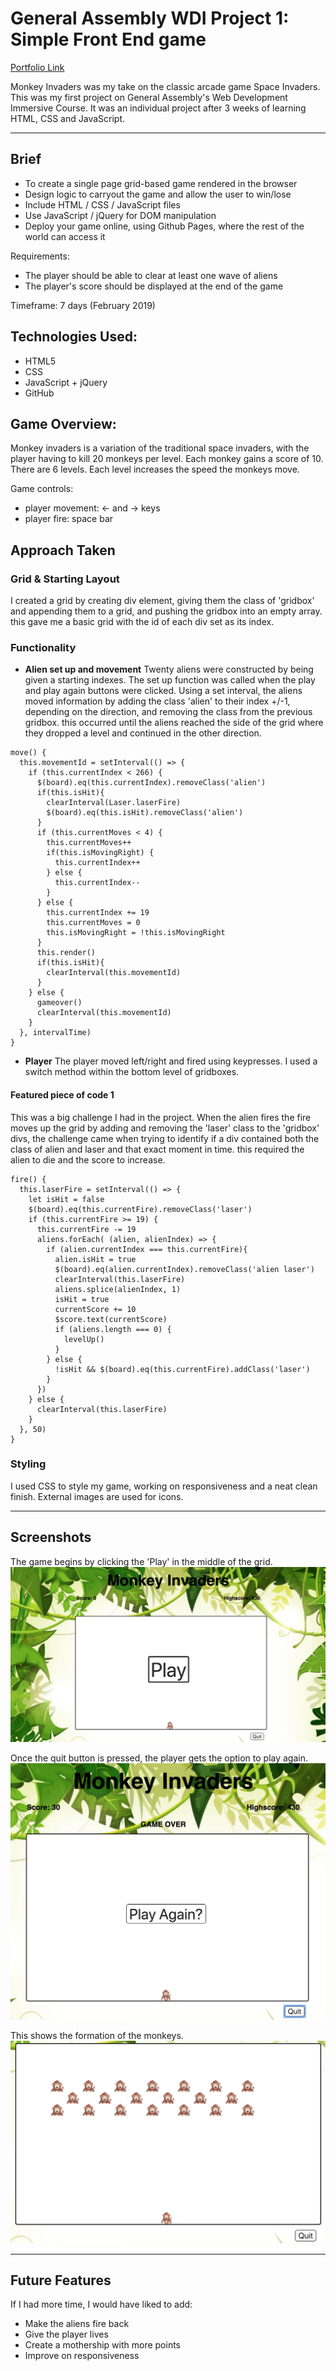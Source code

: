 # General Assembly WDI Project 1: Simple Front End game

[Portfolio Link](grose01.github.io/wdi-project-1)

Monkey Invaders was my take on the classic arcade game Space Invaders. This was my first project on General Assembly's Web Development Immersive Course. It was an individual project after 3 weeks of learning HTML, CSS and JavaScript.

---

## Brief

* To create a single page grid-based game rendered in the browser
* Design logic to carryout the game and allow the user to win/lose
* Include HTML / CSS / JavaScript files
* Use JavaScript / jQuery for DOM manipulation
* Deploy your game online, using Github Pages, where the rest of the world can access it

Requirements:
* The player should be able to clear at least one wave of aliens
* The player's score should be displayed at the end of the game

Timeframe: 7 days (February 2019)

## Technologies Used:

* HTML5
* CSS
* JavaScript + jQuery
* GitHub

## Game Overview:

Monkey invaders is a variation of the traditional space invaders, with the player having to kill 20 monkeys per level.
Each monkey gains a score of 10.
There are 6 levels. Each level increases the speed the monkeys move.

Game controls:
* player movement: ← and → keys
* player fire: space bar

## Approach Taken

### Grid & Starting Layout

I created a grid by creating div element, giving them the class of 'gridbox' and appending them to a grid, and pushing the gridbox into an empty array. this gave me a basic grid with the id of each div set as its index.

### Functionality

* **Alien set up and movement**
Twenty aliens were constructed by being given a starting indexes. The set up function was called when the play and play again buttons were clicked. Using a set interval, the aliens moved information by adding the class 'alien' to their index +/-1, depending on the direction, and removing the class from the previous gridbox. this occurred until the aliens reached the side of the grid where they dropped a level and continued in the other direction.

```
move() {
  this.movementId = setInterval(() => {
    if (this.currentIndex < 266) {
      $(board).eq(this.currentIndex).removeClass('alien')
      if(this.isHit){
        clearInterval(Laser.laserFire)
        $(board).eq(this.isHit).removeClass('alien')
      }
      if (this.currentMoves < 4) {
        this.currentMoves++
        if(this.isMovingRight) {
          this.currentIndex++
        } else {
          this.currentIndex--
        }
      } else {
        this.currentIndex += 19
        this.currentMoves = 0
        this.isMovingRight = !this.isMovingRight
      }
      this.render()
      if(this.isHit){
        clearInterval(this.movementId)
      }
    } else {
      gameover()
      clearInterval(this.movementId)
    }
  }, intervalTime)
}
```

* **Player**
The player moved left/right and fired using keypresses. I used a switch method within the bottom level of gridboxes.

#### Featured piece of code 1
This was a big challenge I had in the project. When the alien fires the fire moves up the grid by adding and removing the 'laser' class to the 'gridbox' divs, the challenge came when trying to identify if a div contained both the class of alien and laser and that exact moment in time. this required the alien to die and the score to increase.

```
fire() {
  this.laserFire = setInterval(() => {
    let isHit = false
    $(board).eq(this.currentFire).removeClass('laser')
    if (this.currentFire >= 19) {
      this.currentFire -= 19
      aliens.forEach( (alien, alienIndex) => {
        if (alien.currentIndex === this.currentFire){
          alien.isHit = true
          $(board).eq(alien.currentIndex).removeClass('alien laser')
          clearInterval(this.laserFire)
          aliens.splice(alienIndex, 1)
          isHit = true
          currentScore += 10
          $score.text(currentScore)
          if (aliens.length === 0) {
            levelUp()
          }
        } else {
          !isHit && $(board).eq(this.currentFire).addClass('laser')
        }
      })
    } else {
      clearInterval(this.laserFire)
    }
  }, 50)
}
```

### Styling
I used CSS to style my game, working on responsiveness and a neat clean finish. External images are used for icons.

---
## Screenshots

The game begins by clicking the 'Play' in the middle of the grid.
![home page](images/screenshotHomepage.png)

Once the quit button is pressed, the player gets the option to play again.
![quit button](images/screenshotQuitButton.png)

This shows the formation of the monkeys.
![layout](images/screenshotLayout.png)

---
## Future Features

If I had more time, I would have liked to add:

* Make the aliens fire back
* Give the player lives
* Create a mothership with more points
* Improve on responsiveness

